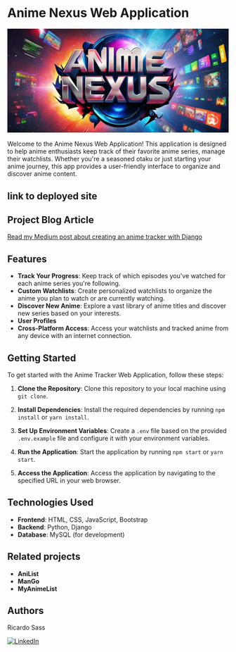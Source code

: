 # Anime Nexus Web Application

![Project Logo](AL_Logo.jpg)

Welcome to the Anime Nexus Web Application! This application is designed to help anime enthusiasts keep track of their favorite anime series, manage their watchlists. Whether you're a seasoned otaku or just starting your anime journey, this app provides a user-friendly interface to organize and discover anime content.

## link to deployed site

## Project Blog Article

[Read my Medium post about creating an anime tracker with Django](https://medium.com/@ricardosassofficial/anime-nexus-how-i-created-a-django-web-application-2edb45821c1f)

## Features

- **Track Your Progress**: Keep track of which episodes you've watched for each anime series you're following.
- **Custom Watchlists**: Create personalized watchlists to organize the anime you plan to watch or are currently watching.
- **Discover New Anime**: Explore a vast library of anime titles and discover new series based on your interests.
- **User Profiles**
- **Cross-Platform Access**: Access your watchlists and tracked anime from any device with an internet connection.

## Getting Started

To get started with the Anime Tracker Web Application, follow these steps:

1. **Clone the Repository**: Clone this repository to your local machine using `git clone`.

2. **Install Dependencies**: Install the required dependencies by running `npm install` or `yarn install`.

3. **Set Up Environment Variables**: Create a `.env` file based on the provided `.env.example` file and configure it with your environment variables.

4. **Run the Application**: Start the application by running `npm start` or `yarn start`.

5. **Access the Application**: Access the application by navigating to the specified URL in your web browser.

## Technologies Used

- **Frontend**: HTML, CSS, JavaScript, Bootstrap
- **Backend**: Python, Django
- **Database**: MySQL (for development)

## Related projects

- **AniList**
- **ManGo**
- **MyAnimeList**

## Authors

Ricardo Sass

[![LinkedIn](https://img.shields.io/badge/LinkedIn-Connect-blue?style=flat-square&logo=linkedin)](https://www.linkedin.com/in/ricardo-sass-b699a3252/)

